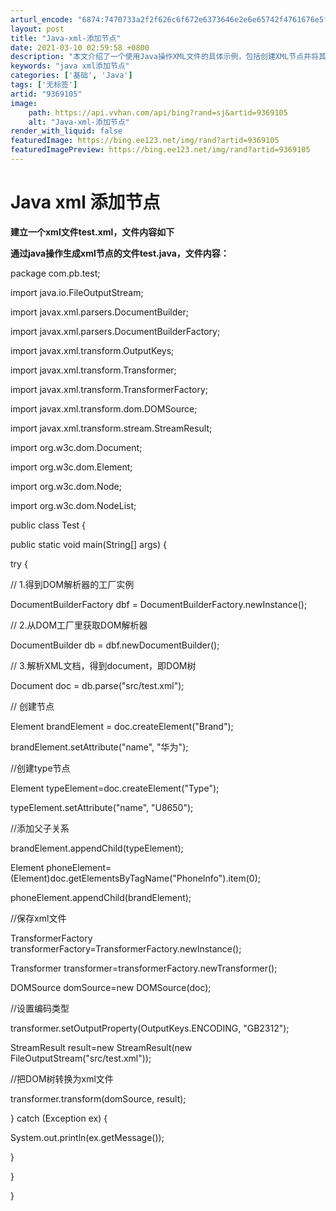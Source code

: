 ```yaml
---
arturl_encode: "6874:7470733a2f2f626c6f672e6373646e2e6e65742f4761676e5f:732f61727469636c652f64657461696c732f39333639313035"
layout: post
title: "Java-xml-添加节点"
date: 2021-03-10 02:59:58 +0800
description: "本文介绍了一个使用Java操作XML文件的具体示例，包括创建XML节点并将其保存到现有XML文件中。"
keywords: "java xml添加节点"
categories: ['基础', 'Java']
tags: ['无标签']
artid: "9369105"
image:
    path: https://api.vvhan.com/api/bing?rand=sj&artid=9369105
    alt: "Java-xml-添加节点"
render_with_liquid: false
featuredImage: https://bing.ee123.net/img/rand?artid=9369105
featuredImagePreview: https://bing.ee123.net/img/rand?artid=9369105
---
```


# Java xml 添加节点

**建立一个xml文件test.xml，文件内容如下**

<?xml version="1.0" encoding="GB2312" standalone="no"?><PhoneInfo>
  
</PhoneInfo>

**通过java操作生成xml节点的文件test.java，文件内容：**

package com.pb.test;
  
import java.io.FileOutputStream;
  
import javax.xml.parsers.DocumentBuilder;
  
import javax.xml.parsers.DocumentBuilderFactory;
  
import javax.xml.transform.OutputKeys;
  
import javax.xml.transform.Transformer;
  
import javax.xml.transform.TransformerFactory;
  
import javax.xml.transform.dom.DOMSource;
  
import javax.xml.transform.stream.StreamResult;
  
import org.w3c.dom.Document;
  
import org.w3c.dom.Element;
  
import org.w3c.dom.Node;
  
import org.w3c.dom.NodeList;
  
public class Test {
  
  
public static void main(String[] args) {
  
try {
  
// 1.得到DOM解析器的工厂实例
  
DocumentBuilderFactory dbf = DocumentBuilderFactory.newInstance();
  
// 2.从DOM工厂里获取DOM解析器
  
DocumentBuilder db = dbf.newDocumentBuilder();
  
// 3.解析XML文档，得到document，即DOM树
  
Document doc = db.parse("src/test.xml");
  
// 创建节点
  
Element brandElement = doc.createElement("Brand");
  
brandElement.setAttribute("name", "华为");
  
//创建type节点
  
Element typeElement=doc.createElement("Type");
  
typeElement.setAttribute("name", "U8650");
  
//添加父子关系
  
brandElement.appendChild(typeElement);
  
Element phoneElement=(Element)doc.getElementsByTagName("PhoneInfo").item(0);
  
phoneElement.appendChild(brandElement);
  
//保存xml文件
  
TransformerFactory transformerFactory=TransformerFactory.newInstance();
  
Transformer transformer=transformerFactory.newTransformer();
  
DOMSource domSource=new DOMSource(doc);
  
//设置编码类型
  
transformer.setOutputProperty(OutputKeys.ENCODING, "GB2312");
  
StreamResult result=new StreamResult(new FileOutputStream("src/test.xml"));
  
//把DOM树转换为xml文件
  
transformer.transform(domSource, result);
  
} catch (Exception ex) {
  
System.out.println(ex.getMessage());
  
}
  
}
  
}